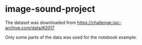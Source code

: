 # image-sound-project

The dataset was downloaded from https://challenge.isic-archive.com/data/#2017

Only some parts of the data was used for the notebook example.
